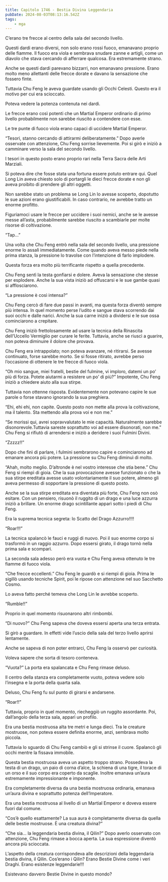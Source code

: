 ```yaml
---
title: Capitolo 1746 - Bestia Divina Leggendaria
pubDate: 2024-08-03T08:13:16.542Z
tags:
    - mga
---
```



C’erano tre frecce al centro della sala del secondo livello.


Questi dardi erano diversi, non solo erano rossi fuoco, emanavano proprio delle fiamme. Il fuoco era viola e sembrava snudare zanne e artigli, come un diavolo che stava cercando di afferrare qualcosa. Era estremamente strano.


Anche se questi dardi parevano bizzarri, non emanavano pressione. Erano molto meno allettanti delle frecce dorate e davano la sensazione che fossero finte.


Tuttavia Chu Feng le aveva guardate usando gli Occhi Celesti. Questo era il motivo per cui era scioccato.


Poteva vedere la potenza contenuta nei dardi.


Le frecce erano così potenti che un Martial Emperor ordinario di primo livello probabilmente non sarebbe riuscito a contendere con esse.


Le tre punte di fuoco viola erano capaci di uccidere Martial Emperor.

“Tesori, stanno cercando di attirarmi deliberatamente.” Dopo averle osservate con attenzione, Chu Feng sorrise lievemente. Poi si girò e iniziò a camminare verso la sala del secondo livello.


I tesori in questo posto erano proprio rari nella Terra Sacra delle Arti Marziali.


Si poteva dire che fosse stata una fortuna essere potuto entrare qui. Quel Long Lin aveva chiesto solo di portargli le dieci frecce dorate e non gli aveva proibito di prendere gli altri oggetti.

Non sarebbe stato un problema se Long Lin lo avesse scoperto, dopotutto le sue azioni erano giustificabili. In caso contrario, ne avrebbe tratto un enorme profitto.


Figuriamoci usare le frecce per uccidere i suoi nemici, anche se le avesse messe all’asta, probabilmente sarebbe riuscito a scambiarle per molte risorse di coltivazione.

“Tap…”


Una volta che Chu Feng entrò nella sala del secondo livello, una pressione enorme lo assalì immediatamente. Come quando aveva messo piede nella prima stanza, la pressione lo travolse con l’intenzione di farlo implodere.


Questa forza era molto più terrificante rispetto a quella precedente.


Chu Feng sentì la testa gonfiarsi e dolere. Aveva la sensazione che stesse per esplodere. Anche la sua vista iniziò ad offuscarsi e le sue gambe quasi si afflosciarono.


“La pressione è così intensa?”


Chu Feng cercò di fare due passi in avanti, ma questa forza diventò sempre più intensa. In quel momento perse l’udito e sangue stava scorrendo dai suoi occhi e dalle narici. Anche la sua carne iniziò a dividersi e le sue ossa cominciarono a crepitare.


Chu Feng iniziò frettolosamente ad usare la tecnica della Rinascita dell’Uccello Vermiglio per curare le ferite. Tuttavia, anche se riuscì a guarire, non poteva diminuire il dolore che provava.


Chu Feng era intrappolato; non poteva avanzare, né ritirarsi. Se avesse continuato, forse sarebbe morto. Se si fosse ritirato, avrebbe perso l’occasione di ottenere le tre frecce di fuoco viola.


“Oh mio sangue, miei fratelli, bestie del fulmine, vi imploro, datemi un po’ più di forza. Potete aiutarmi a resistere un po’ di più?” Impotente, Chu Feng iniziò a chiedere aiuto alla sua stirpe.


Tuttavia non ottenne risposta. Evidentemente non potevano capire le sue parole o forse stavano ignorando la sua preghiera.

“Ehi, ehi ehi, non capite. Questo posto non mette alla prova la coltivazione, ma il talento. Sta mettendo alla prova voi e non me.”


“Se morissi qui, avrei sopravvalutato le mie capacità. Naturalmente sarebbe disonorevole.Tuttavia sareste soprattutto voi ad essere disonorati, non me.” Chu Feng si rifiutò di arrendersi e iniziò a deridere i suoi Fulmini Divini.


“Zzzzz!!”


Dopo che finì di parlare, i fulmini sembrarono capire e cominciarono ad emanare ancora più potere. La pressione su Chu Feng diminuì di molto.


“Ahah, molto meglio. D’altronde è nel vostro interesse che stia bene.” Chu Feng si riempì di gioia. Che la sua provocazione avesse funzionato o che la sua stirpe ereditata avesse usato volontariamente il suo potere, almeno gli aveva permesso di sopportare la pressione di questo posto.


Anche se la sua stirpe ereditata era diventata più forte, Chu Feng non osò esitare. Con un pensiero, risuonò il ruggito di un drago e una luce azzurra iniziò a brillare. Un enorme drago scintillante apparì sotto i piedi di Chu Feng.


Era la suprema tecnica segreta: lo Scatto del Drago Azzurro!!!!


“Roar!!!”


La tecnica spalancò le fauci e ruggì di nuovo. Poi il suo enorme corpo si trasformò in un raggio azzurro. Dopo essersi girato, il drago tornò nella prima sala e scomparì.


La seconda sala adesso però era vuota e Chu Feng aveva ottenuto le tre fiamme di fuoco viola.

“Che frecce eccellenti.” Chu Feng le guardò e si riempì di gioia. Prima le sigillò usando tecniche Spirit, poi le ripose con attenzione nel suo Sacchetto Cosmo.


Lo aveva fatto perché temeva che Long Lin le avrebbe scoperto.


“Rumble!!”


Proprio in quel momento risuonarono altri rimbombi.

“Di nuovo?” Chu Feng sapeva che doveva essersi aperta una terza entrata.


Si girò a guardare. In effetti vide l’uscio della sala del terzo livello aprirsi lentamente.


Anche se sapeva di non poter entrarci, Chu Feng la osservò per curiosità.


Voleva sapere che sorta di tesoro conteneva.

“Vuota?” La porta era spalancata e Chu Feng rimase deluso.


Il centro della stanza era completamente vuoto, poteva vedere solo l’insegna e la porta della quarta sala.


Deluso, Chu Feng fu sul punto di girarsi e andarsene.


“Roar!!”


Tuttavia, proprio in quel momento, riecheggiò un ruggito assordante. Poi, dall’angolo della terza sala, apparì un profilo.

Era una bestia mostruosa alta tre metri e lunga dieci. Tra le creature mostruose, non poteva essere definita enorme, anzi, sembrava molto piccola.


Tuttavia lo sguardo di Chu Feng cambiò e gli si strinse il cuore. Spalancò gli occhi mentre la fissava immobile.


Questa bestia mostruosa aveva un aspetto troppo strano. Possedeva la testa di un drago, un paio di corna d’alce, la schiena di una tigre, il torace di un orso e il suo corpo era coperto da scaglie. Inoltre emanava un’aura estremamente impressionante e imponente.


Era completamente diversa da una bestia mostruosa ordinaria, emanava un’aura divina e soprattutto potenza dell’Imperatore.


Era una bestia mostruosa al livello di un Martial Emperor e doveva essere fuori dal comune.

“Cos’è quello esattamente? La sua aura è completamente diversa da quella delle bestie mostruose. È una creatura divina?”

“Che sia… la leggendaria bestia divina, il Qilin?” Dopo averlo osservato con attenzione, Chu Feng rimase a bocca aperta. La sua espressione diventò ancora più scioccata.


L’aspetto della creatura corrispondeva alle descrizioni della leggendaria bestia divina, il Qilin. Cos’erano i Qilin? Erano Bestie Divine come i veri Draghi. Erano esistenze leggendarie!!!


Esistevano davvero Bestie Divine in questo mondo?



